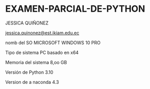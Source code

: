 # EXAMEN-PARCIAL-DE-PYTHON
 JESSICA  QUIÑONEZ

jessica.quinonez@est.ikiam.edu.ec

nomb del SO  MICROSOFT WINDOWS 10 PRO

Tipo de sistema PC basado en x64

Memoria del sistema  8,oo GB

Versión de Python 3.10

Version de a naconda 4.3
